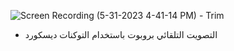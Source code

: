 ![Screen Recording (5-31-2023 4-41-14 PM) - Trim](https://github.com/Proclaim67/Probot-Vote/assets/135132899/2ac14c86-1115-425c-bd95-b29b408b45c3)

- التصويت التلقائي بروبوت باستخدام التوكنات ديسكورد


